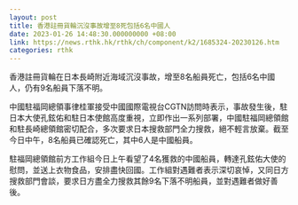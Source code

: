```yaml
---
layout: post
title: 香港註冊貨輪沉沒事故增至8死包括6名中國人
date: 2023-01-26 14:48:30.000000000 +08:00
link: https://news.rthk.hk/rthk/ch/component/k2/1685324-20230126.htm
categories: rthk
---
```


香港註冊貨輪在日本長崎附近海域沉沒事故，增至8名船員死亡，包括6名中國人，仍有9名船員下落不明。

中國駐福岡總領事律桂軍接受中國國際電視台CGTN訪問時表示，事故發生後，駐日本大使孔鉉佑和駐日本使館高度重視，立即作出一系列部署，中國駐福岡總領館和駐長崎總領館密切配合，多次要求日本搜救部門全力搜救，絕不輕言放棄。截至今日中午，8名船員已確認死亡，其中6人是中國船員。

駐福岡總領館前方工作組今日上午看望了4名獲救的中國船員，轉達孔鉉佑大使的慰問，並送上衣物食品，安排盡快回國。工作組對遇難者表示深切哀悼，又同日方搜救部門會談，要求日方盡全力搜救其餘9名下落不明船員，並對遇難者做好善後。
